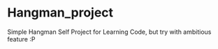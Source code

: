 # Hangman_project
Simple Hangman Self Project for Learning Code, but try with ambitious feature :P 
